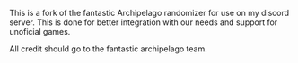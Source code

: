 This is a fork of the fantastic Archipelago randomizer for use on my discord server. This is done for better integration with our needs and support for unoficial games.

All credit should go to the fantastic archipelago team.
